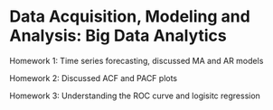 # Data Acquisition, Modeling and Analysis: Big Data Analytics 

Homework 1: Time series forecasting, discussed MA and AR models 

Homework 2: Discussed ACF and PACF plots 

Homework 3: Understanding the ROC curve and logisitc regression 
